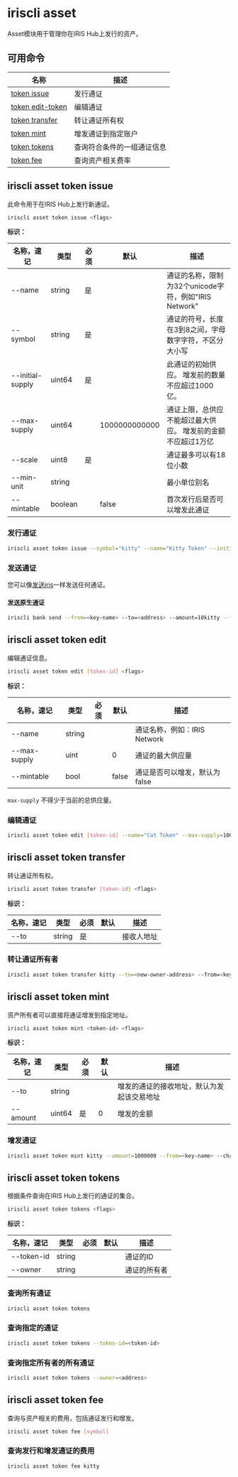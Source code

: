 # iriscli asset

Asset模块用于管理你在IRIS Hub上发行的资产。

## 可用命令

| 名称                                            | 描述                       |
| ----------------------------------------------- | -------------------------- |
| [token issue](#iriscli-asset-token-issue)       | 发行通证                   |
| [token edit-token](#iriscli-asset-token-edit)   | 编辑通证                   |
| [token transfer](#iriscli-asset-token-transfer) | 转让通证所有权             |
| [token mint](#iriscli-asset-token-mint)         | 增发通证到指定账户         |
| [token tokens](#iriscli-asset-token-tokens)     | 查询符合条件的一组通证信息 |
| [token fee](#iriscli-asset-token-fee)           | 查询资产相关费率           |

## iriscli asset token issue

此命令用于在IRIS Hub上发行新通证。

```bash
iriscli asset token issue <flags>
```

**标识：**

| 名称，速记       | 类型    | 必须 | 默认          | 描述                                                         |
| ---------------- | ------- | ---- | ------------- | ------------------------------------------------------------ |
| --name           | string  | 是   |               | 通证的名称，限制为32个unicode字符，例如"IRIS Network"        |
| --symbol         | string  | 是   |               | 通证的符号，长度在3到8之间，字母数字字符，不区分大小写       |
| --initial-supply | uint64  | 是   |               | 此通证的初始供应。 增发前的数量不应超过1000亿。              |
| --max-supply     | uint64  |      | 1000000000000 | 通证上限，总供应不能超过最大供应。 增发前的金额不应超过1万亿 |
| --scale          | uint8   | 是   |               | 通证最多可以有18位小数                                       |
| --min-unit       | string  |      |               | 最小单位别名                                                 |
| --mintable       | boolean |      | false         | 首次发行后是否可以增发此通证                                 |

### 发行通证

```bash
iriscli asset token issue --symbol="kitty" --name="Kitty Token" --initial-supply=100000000000 --max-supply=1000000000000 --scale=0 --mintable=true --fee=1iris --from=<key-name> --commit
```

### 发送通证

您可以像[发送iris](./bank.md#iriscli-bank-send)一样发送任何通证。

#### 发送原生通证

```bash
iriscli bank send --from=<key-name> --to=<address> --amount=10kitty --fee=0.3iris --chain-id=irishub
```

## iriscli asset token edit

编辑通证信息。

```bash
iriscli asset token edit [token-id] <flags>
```

**标识：**

| 名称，速记   | 类型   | 必须 | 默认  | 描述                          |
| ------------ | ------ | ---- | ----- | ----------------------------- |
| --name       | string |      |       | 通证名称，例如：IRIS Network  |
| --max-supply | uint   |      | 0     | 通证的最大供应量              |
| --mintable   | bool   |      | false | 通证是否可以增发，默认为false |

`max-supply` 不得少于当前的总供应量。

### 编辑通证

```bash
iriscli asset token edit [token-id] --name="Cat Token" --max-supply=100000000000 --mintable=true --from=<key-name> --chain-id=irishub --fee=0.3iris --commit
```

## iriscli asset token transfer

转让通证所有权。

```bash
iriscli asset token transfer [token-id] <flags>
```

**标识：**

| 名称，速记 | 类型   | 必须 | 默认 | 描述       |
| ---------- | ------ | ---- | ---- | ---------- |
| --to       | string | 是   |      | 接收人地址 |

### 转让通证所有者

```bash
iriscli asset token transfer kitty --to=<new-owner-address> --from=<key-name> --chain-id=irishub --fee=0.3iris --commit
```

## iriscli asset token mint

资产所有者可以直接将通证增发到指定地址。

```bash
iriscli asset token mint <token-id> <flags>
```

**标识：**

| 名称，速记 | 类型   | 必须 | 默认 | 描述                                       |
| ---------- | ------ | ---- | ---- | ------------------------------------------ |
| --to       | string |      |      | 增发的通证的接收地址，默认为发起该交易地址 |
| --amount   | uint64 | 是   | 0    | 增发的金额                                 |

### 增发通证

```bash
iriscli asset token mint kitty --amount=1000000 --from=<key-name> --chain-id=irishub --fee=0.3iris
```

## iriscli asset token tokens

根据条件查询在IRIS Hub上发行的通证的集合。

```bash
iriscli asset token tokens <flags>
```

**标识：**

| 名称，速记 | 类型   | 必须 | 默认 | 描述         |
| ---------- | ------ | ---- | ---- | ------------ |
| --token-id | string |      |      | 通证的ID     |
| --owner    | string |      |      | 通证的所有者 |

### 查询所有通证

```bash
iriscli asset token tokens
```

### 查询指定的通证

```bash
iriscli asset token tokens --token-id=<token-id>
```

### 查询指定所有者的所有通证

```bash
iriscli asset token tokens --owner=<address>
```

## iriscli asset token fee

查询与资产相关的费用，包括通证发行和增发。

```bash
iriscli asset token fee [symbol]
```

### 查询发行和增发通证的费用

```bash
iriscli asset token fee kitty
```
